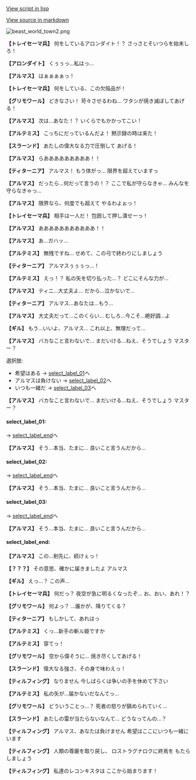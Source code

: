 [View script in lisp](../scripts/100705023.txt)

[View source in markdown](100705023.md)

![beast_world_town2.png](../images/backgrounds/beast_world_town2.png)

**【トレイセーマ兵】**
何をしているアロンダイト！？
さっさとそいつらを始末しろ！

**【アロンダイト】**
くぅぅっ…私はっ…

**【アルマス】**
はぁぁぁぁっ！

**【トレイセーマ兵】**
何をしている、この欠陥品が！

**【グリモワール】**
どきなさい！
苛々させるわね…
ワタシが焼き滅ぼしてあげる！

**【アルマス】**
次は…あなた！？
いくらでもかかってこい！

**【アルテミス】**
こっちにだっているんだよ！
黙示録の時は来た！

**【スラーンド】**
あたしの偉大なる力で圧倒して
あげる！

**【アルマス】**
らあああああああああ！！

**【ティターニア】**
アルマス！
もう体がっ…
限界を超えていますっ

**【アルマス】**
だったら…何だって言うの！？
ここで私が守らなきゃ…
みんなを守らなきゃっ…

**【アルマス】**
限界なら、何度でも超えて
やるわよぉっ！

**【トレイセーマ兵】**
相手は一人だ！
包囲して押し潰せーっ！

**【アルマス】**
あああああああああああ！！

**【アルマス】**
あ…ガハッ…

**【アルテミス】**
無残ですね…
せめて、この弓で終わりにしましょう

**【ティターニア】**
アルマスぅぅぅっ…！

**【アルテミス】**
えっ！？
私の矢を切り払った…？
どこにそんな力が…

**【アルマス】**
ティニ…大丈夫よ…
だから…泣かないで…

**【ティターニア】**
アルマス…あなたは…もう…

**【アルマス】**
大丈夫だって…このくらい…
むしろ…今こそ…絶好調…よ

**【ギル】**
もう…いいよ、アルマス…
これ以上、無理だって…

**【アルマス】**
バカなこと言わないで…
まだいける…ねえ、そうでしょう
マスター？

選択肢:
- 希望はある → [select_label_01](#select_label_01)へ
- アルマスは負けない → [select_label_02](#select_label_02)へ
- いつも一緒だ → [select_label_03](#select_label_03)へ


**【アルマス】**
バカなこと言わないで…
まだいける…ねえ、そうでしょう
マスター？

#### select_label_01:
 → [select_label_end](#select_label_end)へ

**【アルマス】**
そう…本当、たまに…
良いこと言うんだから…

#### select_label_02:
 → [select_label_end](#select_label_end)へ

**【アルマス】**
そう…本当、たまに…
良いこと言うんだから…

#### select_label_03:
 → [select_label_end](#select_label_end)へ

**【アルマス】**
そう…本当、たまに…
良いこと言うんだから…

#### select_label_end:

**【アルマス】**
この…剣先に、続けぇっ！

**【？？？】**
その意思、確かに届きましたよ
アルマス

**【ギル】**
えっ…？
この声…

**【トレイセーマ兵】**
何だっ？
夜空が急に明るくなったぞ…
お、おい、あれ！？

**【グリモワール】**
何よっ？
…誰かが、降りてくる？

**【ティターニア】**
もしかして、あれはっ

**【アルテミス】**
くっ…新手の斬ル姫ですか

**【アルテミス】**
穿てっ！

**【グリモワール】**
空から偉そうに…
焼き尽くしてあげる！

**【スラーンド】**
偉大なる強さ、その身で味わえっ！

**【ティルフィング】**
なりません
今しばらくは争いの手を休めて下さい

**【アルテミス】**
私の矢が…届かないだなんてっ…

**【グリモワール】**
どういうことっ…？
死者の怒りが鎮められていく…

**【スラーンド】**
あたしの雷が当たらないなんて…
どうなってんの…？

**【ティルフィング】**
アルマス、あなたは負けません
希望はここにいつも一緒にいます

**【ティルフィング】**
人類の尊厳を取り戻し、
ロストラグナロクに終焉を
もたらしましょう

**【ティルフィング】**
私達のレコンキスタは
ここから始まります！